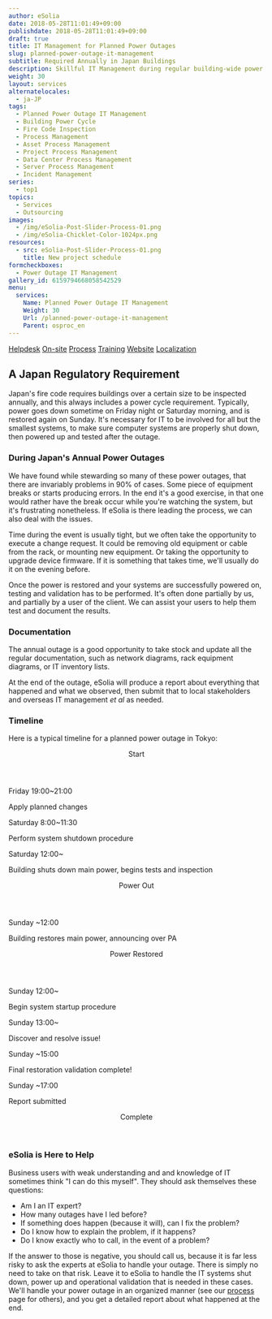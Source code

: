 ```yaml
---
author: eSolia
date: 2018-05-28T11:01:49+09:00
publishdate: 2018-05-28T11:01:49+09:00
draft: true
title: IT Management for Planned Power Outages
slug: planned-power-outage-it-management
subtitle: Required Annually in Japan Buildings
description: Skillful IT Management during regular building-wide power outages in Tokyo during annual fire inspection. - from eSolia Inc.
weight: 30
layout: services
alternatelocales:
  - ja-JP
tags:
  - Planned Power Outage IT Management
  - Building Power Cycle
  - Fire Code Inspection
  - Process Management
  - Asset Process Management
  - Project Process Management
  - Data Center Process Management
  - Server Process Management
  - Incident Management
series:
  - top1
topics:
  - Services
  - Outsourcing
images:
  - /img/eSolia-Post-Slider-Process-01.png
  - /img/eSolia-Chicklet-Color-1024px.png
resources:
  - src: eSolia-Post-Slider-Process-01.png
    title: New project schedule
formcheckboxes:
  - Power Outage IT Management
gallery_id: 6159794668058542529
menu:
  services:
    Name: Planned Power Outage IT Management
    Weight: 30
    Url: /planned-power-outage-it-management
    Parent: osproc_en
---
```


<div class="buttons has-addons is-hidden-tablet">
  <a class="button" href="/outsourcing"><span class="icon"><i class="fas fa-anchor"></i></span></a>
  <a class="button" href="/helpdesk">Helpdesk</a>
  <a class="button" href="/on-site">On-site</a>
  <a class="button is-active" href="/process">Process</a>
  <a class="button" href="/training">Training</a>
  <a class="button" href="/website-design">Website</a>
  <a class="button" href="/localization">Localization</a>
</div>

## A Japan Regulatory Requirement

Japan's fire code requires buildings over a certain size to be inspected annually, and this always includes a power cycle requirement. Typically, power goes down sometime on Friday night or Saturday morning, and is restored again on Sunday. It's necessary for IT to be involved for all but the smallest systems, to make sure computer systems are properly shut down, then powered up and tested after the outage. 

### During Japan's Annual Power Outages

We have found while stewarding so many of these power outages, that there are invariably problems in 90% of cases. Some piece of equipment breaks or starts producing errors. In the end it's a good exercise, in that one would rather have the break occur while you're watching the system, but it's frustrating nonetheless. If eSolia is there leading the process, we can also deal with the issues. 

Time during the event is usually tight, but we often take the opportunity to execute a change request. It could be removing old equipment or cable from the rack, or mounting new equipment. Or taking the opportunity to upgrade device firmware. If it is something that takes time, we'll usually do it on the evening before. 

Once the power is restored and your systems are successfully powered on, testing and validation has to be performed. It's often done partially by us, and partially by a user of the client. We can assist your users to help them test and document the results. 

### Documentation

The annual outage is a good opportunity to take stock and update all the regular documentation, such as network diagrams, rack equipment diagrams, or IT inventory lists. 

At the end of the outage, eSolia will produce a report about everything that happened and what we observed, then submit that to local stakeholders and overseas IT management _et al_ as needed.

### Timeline

Here is a typical timeline for a planned power outage in Tokyo: 

<div class="timeline is-centered">
  <header class="timeline-header">
    <span class="tag is-medium is-esolia-yellow-1">Start</span>
  </header>
  <div class="timeline-item is-esolia-yellow-1">
    <div class="timeline-marker is-esolia-yellow-1 is-icon">
      <i class="fas fa-exchange-alt has-text-white"></i>
    </div>
    <div class="timeline-content">
      <p class="heading">Friday 19:00~21:00</p>
      <p>Apply planned changes</p>
    </div>
  </div>
  <div class="timeline-item is-esolia-yellow-0">
    <div class="timeline-marker is-esolia-yellow-0 is-icon">
      <i class="fas fa-power-off has-text-white"></i>
    </div>
    <div class="timeline-content">
      <p class="heading">Saturday 8:00~11:30</p>
      <p>Perform system shutdown procedure</p>
    </div>
  </div>
  <div class="timeline-item is-esolia-secondary-1-0">
    <div class="timeline-marker is-esolia-secondary-1-0 is-icon">
      <i class="fas fa-plug has-text-white"></i>
    </div>
    <div class="timeline-content">
      <p class="heading">Saturday 12:00~</p>
      <p>Building shuts down main power, begins tests and inspection</p>
    </div>
  </div>  
  <header class="timeline-header">
    <span class="tag is-medium is-esolia-secondary-1-0">Power Out</span>
  </header>
  <div class="timeline-item is-esolia-yellow-0">
    <div class="timeline-marker is-esolia-yellow-0 is-icon">
      <i class="fas fa-plug has-text-white"></i>
    </div>
    <div class="timeline-content">
      <p class="heading">Sunday ~12:00</p>
      <p>Building restores main power, announcing over PA</p>
    </div>
  </div>
  <header class="timeline-header">
    <span class="tag is-medium is-esolia-yellow-0">Power Restored</span>
  </header>
  <div class="timeline-item is-esolia-yellow-0">
    <div class="timeline-marker is-esolia-yellow-0 is-icon">
      <i class="fas fa-power-off has-text-white"></i>
    </div>
    <div class="timeline-content">
      <p class="heading">Sunday 12:00~</p>
      <p>Begin system startup procedure</p>
    </div>
  </div>  
  <div class="timeline-item is-esolia-yellow-0">
    <div class="timeline-marker is-esolia-yellow-0 is-icon">
      <i class="fas fa-exclamation has-text-white"></i>
    </div>
    <div class="timeline-content">
      <p class="heading">Sunday 13:00~</p>
      <p>Discover and resolve issue!</p>
    </div>
  </div>  
  <div class="timeline-item is-esolia-secondary-2-0">
    <div class="timeline-marker is-esolia-secondary-2-0 is-icon">
      <i class="fas fa-check has-text-white"></i>
    </div>
    <div class="timeline-content">
      <p class="heading">Sunday ~15:00</p>
      <p>Final restoration validation complete!</p>
    </div>
  </div>
  <div class="timeline-item is-esolia-secondary-2-0">
    <div class="timeline-marker is-esolia-secondary-2-0 is-icon">
      <i class="fas fa-clipboard-check has-text-white"></i>
    </div>
    <div class="timeline-content">
      <p class="heading">Sunday ~17:00</p>
      <p>Report submitted</p>
    </div>
  </div>  
  <header class="timeline-header">
    <span class="tag is-medium is-esolia-secondary-2-0">Complete</span>
  </header>
</div>

### eSolia is Here to Help

Business users with weak understanding and and knowledge of IT sometimes think "I can do this myself". They should ask themselves these questions: 

* Am I an IT expert? 
* How many outages have I led before? 
* If something does happen (because it will), can I fix the problem?
* Do I know how to explain the problem, if it happens? 
* Do I know exactly who to call, in the event of a problem? 

If the answer to those is negative, you should call us, because it is far less risky to ask the experts at eSolia to handle your outage. There is simply no need to take on that risk. Leave it to eSolia to handle the IT systems shut down, power up and operational validation that is needed in these cases. We'll handle your power outage in an organized manner (see our [process](/process) page for others), and you get a detailed report about what happened at the end. 

